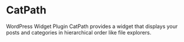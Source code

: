 # CatPath
WordPress Widget Plugin
CatPath provides a widget that displays your posts and categories in hierarchical order like file explorers.
